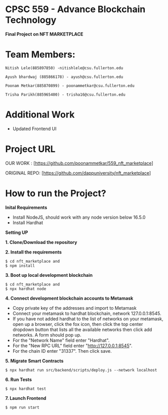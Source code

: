 

# CPSC 559 - Advance Blockchain Technology

**Final Project on NFT MARKETPLACE**

# Team Members:
```
Nitish Lele(885897850) -nitishlele@csu.fullerton.edu

Ayush bhardwaj (885866178) - ayush@csu.fullerton.edu

Poonam Metkar(885870899) - poonammetkar@csu.fullerton.edu

Trisha Parikh(885965400) - trisha16@csu.fullerton.edu

```

# Additional Work
- Updated Frontend UI





# Project URL
OUR WORK : [https://github.com/poonammetkar/559_nft_marketplace]

ORIGINAL REPO: [https://github.com/dappuniversity/nft_marketplace]
# How to run the Project?
**Inital Requirements**
- Install NodeJS, should work with any node version below 16.5.0
- Install Hardhat

**Setting UP**

**1. Clone/Download the repository**

**2. Install the requirements**
```
$ cd nft_marketplace and 
$ npm install
```
**3. Boot up local development blockchain**
```
$ cd nft_marketplace and 
$ npx hardhat node
```
**4. Connect development blockchain accounts to Metamask**

- Copy private key of the addresses and import to Metamask
- Connect your metamask to hardhat blockchain, network 127.0.0.1:8545.
- If you have not added hardhat to the list of networks on your metamask, open up a browser, click the fox icon, then click the top center dropdown button that lists all the available networks then click add networks. A form should pop up. 
- For the "Network Name" field enter "Hardhat". 
- For the "New RPC URL" field enter "http://127.0.0.1:8545". 
- For the chain ID enter "31337". Then click save.

**5. Migrate Smart Contracts**

`$ npx hardhat run src/backend/scripts/deploy.js --network localhost`

**6. Run Tests**

`$ npx hardhat test`


**7. Launch Frontend**

`$ npm run start`
